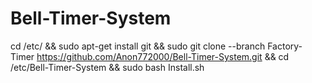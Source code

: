 # Bell-Timer-System

cd /etc/ && sudo apt-get install git && sudo git clone --branch Factory-Timer https://github.com/Anon772000/Bell-Timer-System.git && cd /etc/Bell-Timer-System && sudo bash Install.sh
